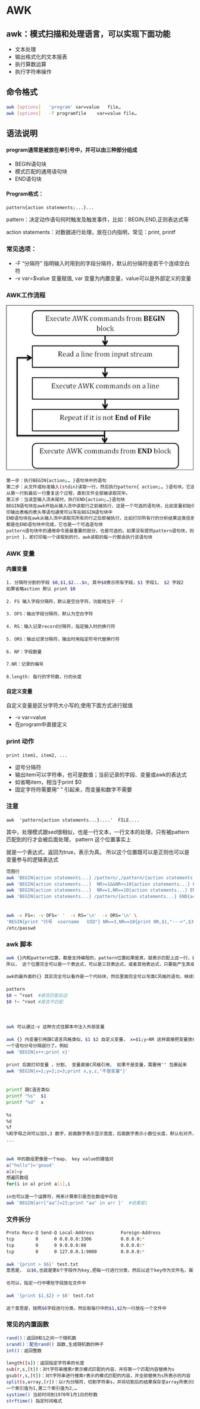 # AWK

## awk：模式扫描和处理语言，可以实现下面功能
* 文本处理
* 输出格式化的文本报表
* 执行算数运算
* 执行字符串操作

## 命令格式
```bash
awk [options]   'program' var=value   file…
awk [options]   -f programfile    var=value file…

```

## 语法说明

#### program通常是被放在单引号中，并可以由三种部分组成
* BEGIN语句块
* 模式匹配的通用语句块
* END语句块

#### Program格式：
`pattern{action statements;...}...`

pattern：决定动作语句何时触发及触发事件，比如：BEGIN,END,正则表达式等

action statements：对数据进行处理，放在{}内指明，常见：print, printf


### 常见选项：

* -F “分隔符” 指明输入时用到的字段分隔符，默认的分隔符是若干个连续空白符
* -v var=$value 变量赋值, var 变量为内置变量，value可以是外部定义的变量


### AWK工作流程

<img src="../images/awkworkflow01.png">

```bash
第一步：执行BEGIN{action;… }语句块中的语句
第二步：从文件或标准输入(stdin)读取一行，然后执行pattern{ action;… }语句块，它逐行扫描文件，
从第一行到最后一行重复这个过程，直到文件全部被读取完毕。 
第三步：当读至输入流末尾时，执行END{action;…}语句块
BEGIN语句块在awk开始从输入流中读取行之前被执行，这是一个可选的语句块，比如变量初始化、打
印输出表格的表头等语句通常可以写在BEGIN语句块中
END语句块在awk从输入流中读取完所有的行之后即被执行，比如打印所有行的分析结果这类信息汇总
都是在END语句块中完成，它也是一个可选语句块 
pattern语句块中的通用命令是最重要的部分，也是可选的。如果没有提供pattern语句块，则默认执行{ 
print }，即打印每一个读取到的行，awk读取的每一行都会执行该语句块
```

### AWK 变量

#### 内置变量
```bash
1. 分隔符分割的字段 $0,$1,$2...$n, 其中$0表示所有字段，$1 字段1， $2 字段2
如果省略action 默认 print $0

2. FS 输入字段分隔符，默认是空白字符，功能相当于 -F

3. OFS：输出字段分隔符，默认为空白字符

4. RS：输入记录record分隔符，指定输入时的换行符

5. ORS：输出记录分隔符，输出时用指定符号代替换行符

6. NF：字段数量

7.NR：记录的编号

8.length: 每行的字符数，行的长度
```

#### 自定义变量

自定义变量是区分字符大小写的,使用下面方式进行赋值

* -v var=value 
* 在program中直接定义


### print 动作

`print item1, item2, ...`

* 逗号分隔符
* 输出item可以字符串，也可是数值；当前记录的字段、变量或awk的表达式
* 如省略item，相当于print $0
* 固定字符符需要用“ ” 引起来，而变量和数字不需要



### 注意
`awk  'pattern{action statements...}....'  FILE....`

其中，处理模式跟sed很相似，也是一行文本，一行文本的处理，只有被pattern匹配到的行才会被后面处理， pattern 这个位置事实上

就是一个表达式，返回为true，表示为真。 所以这个位置既可以是正则也可以是变量参与的逻辑表达式

```bash
范围行
awk 'BEGIN{action statements...} /pattern/,/pattern/{action statements...} END{action statements...}'
awk 'BEGIN{action statements...}  NR>=1&&NR<=10{action statements...} END{action statements...}'
awk 'BEGIN{action statements...}  NR==1,NR==10{action statements...} END{action statements...}'
awk 'BEGIN{action statements...} /pattern/{action statements...} END{action statements...}' #仅处理能够模式匹配到的行


awk -v FS=: -v OFS=' '  -v RS='\n'  -v ORS='\n' \
'BEGIN{print "行号  username   UID"} NR==3,NR==10{print NR,$1,"--->",$3} END{print "=========end=========="}' \
/etc/passwd 
```


### awk 脚本
```bash
awk {}内和pattern位置，都是支持编程的，pattern位置如果是真，就表示匹配上这一行，如果是假就表示没有匹配上，
所以， 这个位置完全可以是一个表达式，可以是三目表达式，或者其他表达式，只要能产生真或假的表达式都行

awk的最外面的{} 其实完全可以看作是一个代码块，然后里面完全可以写类C风格的语句，继续嵌套{}都行

pattern
$0 ~ ^root  #是否匹配右边
$0 !~ ^root #是否不匹配



awk 可以通过-v 这种方式往脚本中注入外部变量

awk {} 内变量引用跟C语言风格类似，$1 $2 自定义变量， x=$1;y=NR 这样直接把变量放在右边，作为右值就行了,
一个语句分号分隔就行了。例如
awk 'BEGIN{x++;print x}'

print 后面打印变量 ，分割， 变量直接C风格引用， 如果不是变量，需要用"" 包裹起来
awk 'BEGIN{x=1;y=2;z=3;print x,y,z,"不是变量"}' 


printf 跟C语言类似
printf "%s"  $1
printf "%d"  x

%s
%d
%f
%和字母之间可以加5,3 数字，前面数字表示显示宽度，后面数字表示小数位长度，默认右对齐，在数字前面加-表示左对齐
...


awk 中的数组更像是一个map， key value的键值对
a["hello"]='goood'
a[x]=y
想遍历数组
for(i in a) print a[i],i

in也可以是一个运算符，用来计算索引是否在数组中存在
awk 'BEGIN{arr["aa"]=23;print "aa" in arr }'  #结果是1

```


### 文件拆分

```bash
Proto Recv-Q Send-Q Local-Address          Foreign-Address             State
tcp        0      0 0.0.0.0:3306           0.0.0.0:*                   LISTEN
tcp        0      0 0.0.0.0:80             0.0.0.0:*                   LISTEN
tcp        0      0 127.0.0.1:9000         0.0.0.0:*                   LISTEN

awk '{print > $6}' test.txt
意思是， 以$6,也就是第6个字段作为key,把每一行进行分类，然后以这个key作为文件名，属于这个key的行，放在同一个文件中

也可以，指定一行中哪些字段放在文件中

awk '{print $1,$2} > $6' test.txt 

这个意思是，按照$6字段进行分类，然后取每行中的$1,$2为一行放在一个文件中

```

### 常见的内置函数

```bash
rand()：返回0和1之间一个随机数
srand()：配合rand() 函数,生成随机数的种子
int()：返回整数

length([s])：返回指定字符串的长度
sub(r,s,[t])：对t字符串搜索r表示模式匹配的内容，并将第一个匹配内容替换为s
gsub(r,s,[t])：对t字符串进行搜索r表示的模式匹配的内容，并全部替换为s所表示的内容
split(s,array,[r])：以r为分隔符，切割字符串s，并将切割后的结果保存至array所表示的数组中，第
一个索引值为1,第二个索引值为2,…
systime() 当前时间到1970年1月1日的秒数
strftime() 指定时间格式  

```
















